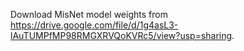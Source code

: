 Download MisNet model weights from https://drive.google.com/file/d/1g4asL3-lAuTUMPfMP98RMGXRVQoKVRc5/view?usp=sharing.
